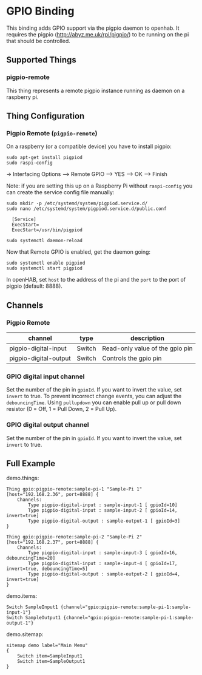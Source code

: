 # GPIO Binding

This binding adds GPIO support via the pigpio daemon to openhab.
It requires the pigpio (http://abyz.me.uk/rpi/pigpio/) to be running on the pi that should be controlled.

## Supported Things

### pigpio-remote

This thing represents a remote pigpio instance running as daemon on a raspberry pi.

## Thing Configuration

### Pigpio Remote  (`pigpio-remote`)

On a raspberry (or a compatible device) you have to install pigpio:

```
sudo apt-get install pigpiod
sudo raspi-config 
```

-> Interfacing Options --> Remote GPIO --> YES --> OK --> Finish

Note: if you are setting this up on a Raspberry Pi without `raspi-config` you can create the service config file manually:

```
sudo mkdir -p /etc/systemd/system/pigpiod.service.d/
sudo nano /etc/systemd/system/pigpiod.service.d/public.conf
```
      [Service]
      ExecStart=
      ExecStart=/usr/bin/pigpiod
```
sudo systemctl daemon-reload
```
Now that Remote GPIO is enabled, get the daemon going:
```
sudo systemctl enable pigpiod 
sudo systemctl start pigpiod
```

In openHAB, set `host` to the address of the pi and the `port` to the port of pigpio (default: 8888).

## Channels

### Pigpio Remote

| channel               | type   | description                     |
|-----------------------|--------|---------------------------------|
| pigpio-digital-input  | Switch | Read-only value of the gpio pin |
| pigpio-digital-output | Switch | Controls the gpio pin           |

### GPIO digital input channel

Set the number of the pin in `gpioId`.
If you want to invert the value, set `invert` to true.
To prevent incorrect change events, you can adjust the `debouncingTime`.
Using `pullupdown` you can enable pull up or pull down resistor (0 = Off, 1 = Pull Down, 2 = Pull Up).

### GPIO digital output channel

Set the number of the pin in `gpioId`.
If you want to invert the value, set `invert` to true.

## Full Example


demo.things:

```
Thing gpio:pigpio-remote:sample-pi-1 "Sample-Pi 1" [host="192.168.2.36", port=8888] {
    Channels:
        Type pigpio-digital-input : sample-input-1 [ gpioId=10]
        Type pigpio-digital-input : sample-input-2 [ gpioId=14, invert=true]
        Type pigpio-digital-output : sample-output-1 [ gpioId=3]
}

Thing gpio:pigpio-remote:sample-pi-2 "Sample-Pi 2" [host="192.168.2.37", port=8888] {
    Channels:
        Type pigpio-digital-input : sample-input-3 [ gpioId=16, debouncingTime=20]
        Type pigpio-digital-input : sample-input-4 [ gpioId=17, invert=true, debouncingTime=5]
        Type pigpio-digital-output : sample-output-2 [ gpioId=4, invert=true]
}
```

demo.items:

```
Switch SampleInput1 {channel="gpio:pigpio-remote:sample-pi-1:sample-input-1"}
Switch SampleOutput1 {channel="gpio:pigpio-remote:sample-pi-1:sample-output-1"}
```

demo.sitemap:

```
sitemap demo label="Main Menu"
{
    Switch item=SampleInput1
    Switch item=SampleOutput1
}
```
